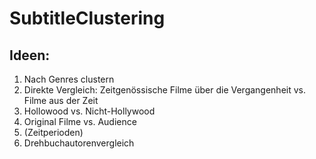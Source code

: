# SubtitleClustering

## Ideen:

1. Nach Genres clustern
2. Direkte Vergleich: Zeitgenössische Filme über die Vergangenheit vs. Filme aus der Zeit
3. Hollowood vs. Nicht-Hollywood
4. Original Filme vs. Audience
5. (Zeitperioden)
6. Drehbuchautorenvergleich